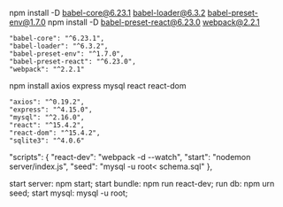 <!-- devDependencies -->
npm install -D babel-core@6.23.1 babel-loader@6.3.2 babel-preset-env@1.7.0
npm install -D babel-preset-react@6.23.0 webpack@2.2.1

    "babel-core": "^6.23.1",
    "babel-loader": "^6.3.2",
    "babel-preset-env": "^1.7.0",
    "babel-preset-react": "^6.23.0",
    "webpack": "^2.2.1"
<!-- dependencies -->
npm install axios express mysql react react-dom

    "axios": "^0.19.2",
    "express": "^4.15.0",
    "mysql": "^2.16.0",
    "react": "^15.4.2",
    "react-dom": "^15.4.2",
    "sqlite3": "^4.0.6"

<!-- scripts -->
  "scripts": {
    "react-dev": "webpack -d --watch",
    "start": "nodemon server/index.js",
    "seed": "mysql -u root< schema.sql"
  },

<!-- terminal   -->
start server: npm start;
start bundle: npm run react-dev;
run db: npm urn seed;
start mysql: mysql -u root;


